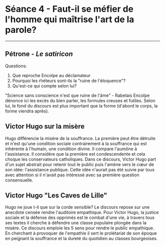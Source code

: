 # Séance 4 - Faut-il se méfier de l'homme qui maîtrise l'art de la parole?

---

## Pétrone - *Le satiricon*
Questions:

1. Que reproche Encolpe au déclamateur
2. Pourquoi les rhéteurs sont-ils la "ruine de l'éloquence"? 
3. Qu'est-ce qui compte selon lui?

"Science sans conscience n'est que ruine de l'âme" - Rabelais
Encolpe dénonce ici les excès du bien parler, les formules creuses et futiles. Selon lui, le fond du discours est plus important que la forme (d'abord le corps, la forme viendra après).

## Victor Hugo sur la misère

Hugo différencie la misère de la souffrance. La première peut être détruite et n'est qu'une condition sociale contrairement à la souffrance qui est inhérente à l'humain, une condition divine. Il compare l'aumône à l'assistance. Il considère que la première est condescendente et cela choque les conservateurs catholiques. Dans ce discours, Victor Hugo part d'un sujet abstrait pour retenir tout le public puis l'amène vers le cœur de son idée: l'assistance publique. Cette idée n'aurait pas été suivie par tous avec attention si il n'avait pas intéressé avec sa première question consensuelle. 

## Victor Hugo "Les Caves de Lille"

Hugo ne joue t-il que sur la corde sensible?  Le discours repose sur une anecdote censée rendre l'auditoire empathique. Pour Victor Hugo, la justice sociale et la défense des opprimés est le combat d'une vie, à travers tous ses textes il cherche à défendre une classe populaire plongée dans la misère. Ce discours emploie les 5 sens pour rendre le public empathique. En cherchant à provoquer de l'empathie il sert le prolétariat de son époque en peignant la souffrance et la dureté du quotidien au classes bourgeoises.  
<!--stackedit_data:
eyJoaXN0b3J5IjpbMTYxMDA0OTczOV19
-->